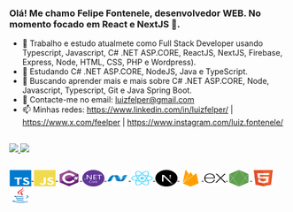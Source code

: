 ### Olá! Me chamo Felipe Fontenele, desenvolvedor WEB. No momento focado em React e NextJS 👋.

- 🔭 Trabalho e estudo atualmete como Full Stack Developer usando Typescript, Javascript, C# .NET ASP.CORE, ReactJS, NextJS, Firebase, Express, Node, HTML, CSS, PHP e Wordpress).
- 🌱 Estudando C# .NET ASP.CORE, NodeJS, Java e TypeScript.
- 🤔 Buscando aprender mais e mais sobre C# .NET ASP.CORE, Node, Javascript, Typescript, Git e Java Spring Boot.
- 💬 Contacte-me no email: luizfelper@gmail.com
- 📫 Minhas redes: https://www.linkedin.com/in/luizfelper/ | https://www.x.com/feelper | https://www.instagram.com/luiz.fontenele/

##

<div style="display: inline_block">
  <a href="https://github.com/luizfelper">
    <img height="165em" src="https://github-readme-stats.vercel.app/api?username=luizfelper&show_icons=true&theme=radical&include_all_commits=true&count_private=true" />
    <img height="165em" src="https://github-readme-stats.vercel.app/api/top-langs/?username=luizfelper&layout=compact&langs_count=16&theme=radical" />
</div>

##
  
<div style="display: inline_block">
  <img align="center" alt="felperTS" height="30" width="40" src="https://raw.githubusercontent.com/devicons/devicon/master/icons/typescript/typescript-plain.svg" />  
  <img align="center" alt="felperJS" height="30" width="40" src="https://raw.githubusercontent.com/devicons/devicon/master/icons/javascript/javascript-plain.svg" />  
  <img align="center" alt="felperC#" height="30" width="40" src="https://raw.githubusercontent.com/devicons/devicon/master/icons/csharp/csharp-original.svg" /> 
    <img align="center" alt="felperDotNetCore" height="30" width="40" src="https://raw.githubusercontent.com/devicons/devicon/master/icons/dotnetcore/dotnetcore-original.svg" /> 
  <img align="center" alt="felperDotNet" height="30" width="40" src="https://raw.githubusercontent.com/devicons/devicon/master/icons/dot-net/dot-net-original.svg" /> 
  <img align="center" alt="felperReact" height="30" width="40" src="https://raw.githubusercontent.com/devicons/devicon/master/icons/react/react-original.svg" /> 
  <img align="center" alt="felperNextJS" height="30" width="40" src="https://raw.githubusercontent.com/devicons/devicon/master/icons/nextjs/nextjs-original.svg" /> 
  <img align="center" alt="felperFireBase" height="30" width="40" src="https://raw.githubusercontent.com/devicons/devicon/master/icons/firebase/firebase-plain.svg" />
  <img align="center" alt="felperExpress" height="30" width="40" src="https://raw.githubusercontent.com/devicons/devicon/master/icons/express/express-original.svg" />
  <img align="center" alt="felperNode" height="30" width="40" src="https://raw.githubusercontent.com/devicons/devicon/master/icons/nodejs/nodejs-plain.svg" />
  <img align="center" alt="felperHTML5" height="30" width="40" src="https://raw.githubusercontent.com/devicons/devicon/master/icons/html5/html5-original.svg" /> 
  <img align="center" alt="felperCSS3" height="30" width="40" src="https://raw.githubusercontent.com/devicons/devicon/master/icons/java/java-original.svg" /> 
  
</div>
  
